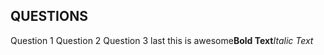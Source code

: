 ## QUESTIONS
Question 1
<question source="individual-question-01" />
Question 2
<question source="individual-question-02" />
Question 3
<grouped-questions source="cloud-computing-01" />
last
this is awesome**Bold Text***Italic Text*